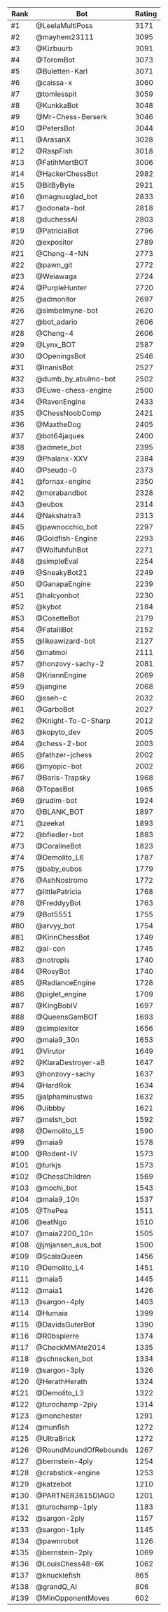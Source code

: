 Rank|Bot|Rating
---|---|---
#1|@LeelaMultiPoss|3171
#2|@mayhem23111|3095
#3|@Kizbuurb|3091
#4|@ToromBot|3073
#5|@Buletten-Karl|3071
#6|@caissa-x|3060
#7|@tomlesspit|3059
#8|@KunkkaBot|3048
#9|@Mr-Chess-Berserk|3046
#10|@PetersBot|3044
#11|@ArasanX|3028
#12|@RaspFish|3018
#13|@FatihMertBOT|3006
#14|@HackerChessBot|2982
#15|@BitByByte|2921
#16|@magnusglad_bot|2833
#17|@odonata-bot|2818
#18|@duchessAI|2803
#19|@PatriciaBot|2796
#20|@expositor|2789
#21|@Cheng-4-NN|2773
#22|@pawn_git|2772
#23|@Weiawaga|2724
#24|@PurpleHunter|2720
#25|@admonitor|2697
#26|@simbelmyne-bot|2620
#27|@bot_adario|2606
#28|@Cheng-4|2606
#29|@Lynx_BOT|2587
#30|@OpeningsBot|2546
#31|@InanisBot|2527
#32|@dumb_by_abulmo-bot|2502
#33|@Euwe-chess-engine|2500
#34|@RavenEngine|2433
#35|@ChessNoobComp|2421
#36|@MaxtheDog|2405
#37|@bot64jaques|2400
#38|@admete_bot|2395
#39|@Phalanx-XXV|2384
#40|@Pseudo-0|2373
#41|@fornax-engine|2350
#42|@morabandbot|2328
#43|@eubos|2314
#44|@Nakshatra3|2313
#45|@pawnocchio_bot|2297
#46|@Goldfish-Engine|2293
#47|@WolfuhfuhBot|2271
#48|@simpleEval|2254
#49|@SneakyBot21|2249
#50|@GanapaEngine|2239
#51|@halcyonbot|2230
#52|@kybot|2184
#53|@CosetteBot|2179
#54|@FataliiBot|2152
#55|@likeawizard-bot|2127
#56|@matmoi|2111
#57|@honzovy-sachy-2|2081
#58|@KriannEngine|2069
#59|@jangine|2068
#60|@sseh-c|2032
#61|@GarboBot|2027
#62|@Knight-To-C-Sharp|2012
#63|@kopyto_dev|2005
#64|@chess-2-bot|2003
#65|@fathzer-jchess|2002
#66|@myopic-bot|2002
#67|@Boris-Trapsky|1968
#68|@TopasBot|1965
#69|@rudim-bot|1924
#70|@BLANK_BOT|1897
#71|@zeekat|1893
#72|@bfiedler-bot|1883
#73|@CoralineBot|1823
#74|@Demolito_L6|1787
#75|@baby_eubos|1779
#76|@AshNostromo|1772
#77|@littlePatricia|1768
#78|@FreddyyBot|1763
#79|@Bot5551|1755
#80|@arvyy_bot|1754
#81|@KirinChessBot|1749
#82|@ai-con|1745
#83|@notropis|1740
#84|@RosyBot|1740
#85|@RadianceEngine|1728
#86|@piglet_engine|1709
#87|@KingBobIV|1697
#88|@QueensGamBOT|1693
#89|@simplexitor|1656
#90|@maia9_30n|1653
#91|@Virutor|1649
#92|@KlaraDestroyer-aB|1647
#93|@honzovy-sachy|1637
#94|@HardRok|1634
#95|@alphaminustwo|1632
#96|@Jibbby|1621
#97|@melsh_bot|1592
#98|@Demolito_L5|1590
#99|@maia9|1578
#100|@Rodent-IV|1573
#101|@turkjs|1573
#102|@ChessChildren|1569
#103|@mochi_bot|1543
#104|@maia9_10n|1537
#105|@ThePea|1511
#106|@eatNgo|1510
#107|@maia2200_10n|1505
#108|@jmjansen_aus_bot|1500
#109|@ScalaQueen|1456
#110|@Demolito_L4|1451
#111|@maia5|1445
#112|@maia1|1426
#113|@sargon-4ply|1403
#114|@Humaia|1399
#115|@DavidsGuterBot|1390
#116|@R0bspierre|1374
#117|@CheckMMAte2014|1335
#118|@schnecken_bot|1334
#119|@sargon-3ply|1326
#120|@HerathHerath|1324
#121|@Demolito_L3|1322
#122|@turochamp-2ply|1314
#123|@monchester|1291
#124|@munfish|1272
#125|@UltraBrick|1272
#126|@RoundMoundOfRebounds|1267
#127|@bernstein-4ply|1254
#128|@crabstick-engine|1253
#129|@katzebot|1210
#130|@PARTNER3615DIAGO|1201
#131|@turochamp-1ply|1183
#132|@sargon-2ply|1157
#133|@sargon-1ply|1145
#134|@pawnrobot|1126
#135|@bernstein-2ply|1069
#136|@LouisChess48-6K|1062
#137|@knucklefish|865
#138|@grandQ_AI|806
#139|@MinOpponentMoves|602

